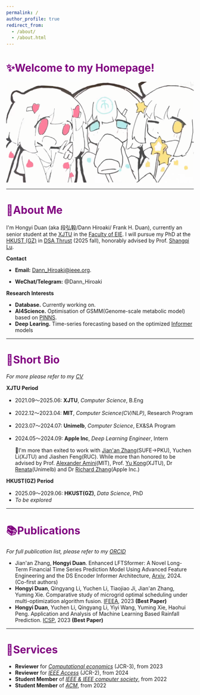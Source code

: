 ```yaml
---
permalink: /
author_profile: true
redirect_from: 
  - /about/
  - /about.html
---
```

<style>
  .md-typeset h1,
  .md-content__button {
    display: none;
  }
</style>
# <span style="color: purple;">✨Welcome to my Homepage!</span>

<img src="https://raw.githubusercontent.com/DANNHIROAKI/New-Picture-Bed/main/img/2798b64df66f846f7d0ca396e1419d3.png" alt="4ea0326ef75c39ddd83a0f807c1d944" width=600 /> 

---

# <span style="color: purple;">👤About Me</span>

I'm Hongyi Duan  (aka 段弘毅/Dann Hiroaki/ Frank H. Duan), currently an senior student at the [XJTU](http://en.xjtu.edu.cn/) in the [Faculty of EIE](https://eie.xjtu.edu.cn/en/index.htm). I will pursue my PhD at the [HKUST (GZ)](https://www.hkust-gz.edu.cn/zh/) in [DSA Thrust](https://dsa.hkust-gz.edu.cn/) (2025 fall), honorably advised by Prof. [Shangqi Lu](https://shangqilu.github.io/).  

**Contact**

- **Email:** [Dann_Hiroaki@ieee.org](mailto:Dann_Hiroaki@ieee.org).

- **WeChat/Telegram:** @Dann_Hiroaki

**Research Interests**  

- **Database.** Currently working on.
- **AI4Science.** Optimisation of GSMM(Genome-scale metabolic model) based on [PINNS](https://arxiv.org/abs/1711.10561). 
- **Deep Learing.** Time-series forecasting based on the optimized [Informer](https://arxiv.org/abs/2012.07436) models

---

# <span style="color: purple;">📜Short Bio</span> 

*For more please refer to my [CV](https://raw.githubusercontent.com/DANNHIROAKI/New-Picture-Bed/main/img/CV_2_Pages_EN.pdf)*  

**XJTU Period** 

- 2021.09～2025.06: **XJTU**, *Computer Science*, B.Eng
- 2022.12～2023.04: **MIT**, *Computer Science(CV/NLP)*, Research Program
- 2023.07～2024.07: **Unimelb**, *Computer Science*, EX&SA Program
- 2024.05～2024.09: **Apple Inc**, *Deep Learning Engineer*, Intern

  🥰I'm more than exited to work with [Jian'an Zhang](https://scholar.google.com/citations?user=_GX9j1YAAAAJ&hl=zh-CN)(SUFE→PKU), Yuchen Li(XJTU) and Jiashen Feng(RUC). While more than honored to be advised by Prof. [Alexander Amini](https://www.mit.edu/~amini/)(MIT), Prof. [Yu Kong](https://gr.xjtu.edu.cn/en/web/yukong)(XJTU), Dr [Renata](https://findanexpert.unimelb.edu.au/profile/794609-renata-borovica-gajic)(Unimelb) and Dr [Richard Zhang](https://github.com/jiyzhang)(Apple Inc.)

**HKUST(GZ) Period**

- 2025.09～2029.06: **HKUST(GZ)**, *Data Science*, PhD
- *To be explored*

---

# <span style="color: purple;">📚Publications</span>

*For full publication list, please refer to my [ORCID](https://orcid.org/0000-0002-2082-5363)*  

- Jian'an Zhang, **Hongyi Duan**. Enhanced LFTSformer: A Novel Long-Term Financial Time Series Prediction Model Using Advanced Feature Engineering and the DS Encoder Informer Architecture, [Arxiv](https://arxiv.org/abs/2310.01884), 2024. (Co-first authors)
- **Hongyi Duan**, Qingyang Li, Yuchen Li, Tiaojiao Ji, Jian'an Zhang, Yuming Xie. Comparative study of microgrid optimal scheduling under multi-optimization algorithm fusion. [IFEEA](https://ieeexplore.ieee.org/abstract/document/10429466), 2023 **(Best Paper)**
- **Hongyi Duan**, Yuchen Li, Qingyang Li, Yiyi Wang, Yuming Xie, Haohui Peng. Application and Analysis of Machine Learning Based Rainfall Prediction. [ICSP](https://ieeexplore.ieee.org/document/10248891), 2023 **(Best Paper)** 

---

# <span style="color: purple;">🌵Services</span>

- **Reviewer** for *[Computational economics](https://link.springer.com/journal/10614)* (JCR-3), from 2023
- **Reviewer** for *[IEEE Access](https://ieeeaccess.ieee.org/)* (JCR-2), from 2024
- **Student Member** of *[IEEE & IEEE computer society](ieee.org)*, from 2022
- **Student Member** of *[ACM](acm.org)*, from 2022

